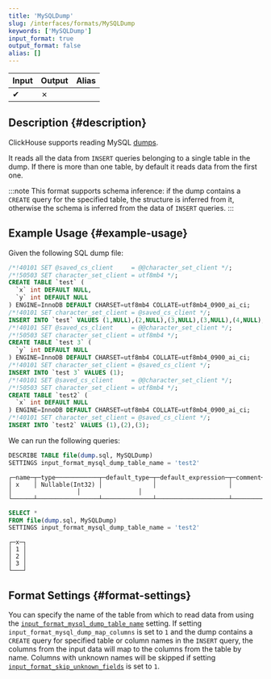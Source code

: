 ```yaml
---
title: 'MySQLDump'
slug: /interfaces/formats/MySQLDump
keywords: ['MySQLDump']
input_format: true
output_format: false
alias: []
---
```


| Input | Output  | Alias |
|-------|---------|-------|
| ✔     | ✗       |       |

## Description {#description}

ClickHouse supports reading MySQL [dumps](https://dev.mysql.com/doc/refman/8.0/en/mysqldump.html).

It reads all the data from `INSERT` queries belonging to a single table in the dump. 
If there is more than one table, by default it reads data from the first one.

:::note
This format supports schema inference: if the dump contains a `CREATE` query for the specified table, the structure is inferred from it, otherwise the schema is inferred from the data of `INSERT` queries.
:::

## Example Usage {#example-usage}

Given the following SQL dump file:

```sql title="dump.sql"
/*!40101 SET @saved_cs_client     = @@character_set_client */;
/*!50503 SET character_set_client = utf8mb4 */;
CREATE TABLE `test` (
  `x` int DEFAULT NULL,
  `y` int DEFAULT NULL
) ENGINE=InnoDB DEFAULT CHARSET=utf8mb4 COLLATE=utf8mb4_0900_ai_ci;
/*!40101 SET character_set_client = @saved_cs_client */;
INSERT INTO `test` VALUES (1,NULL),(2,NULL),(3,NULL),(3,NULL),(4,NULL),(5,NULL),(6,7);
/*!40101 SET @saved_cs_client     = @@character_set_client */;
/*!50503 SET character_set_client = utf8mb4 */;
CREATE TABLE `test 3` (
  `y` int DEFAULT NULL
) ENGINE=InnoDB DEFAULT CHARSET=utf8mb4 COLLATE=utf8mb4_0900_ai_ci;
/*!40101 SET character_set_client = @saved_cs_client */;
INSERT INTO `test 3` VALUES (1);
/*!40101 SET @saved_cs_client     = @@character_set_client */;
/*!50503 SET character_set_client = utf8mb4 */;
CREATE TABLE `test2` (
  `x` int DEFAULT NULL
) ENGINE=InnoDB DEFAULT CHARSET=utf8mb4 COLLATE=utf8mb4_0900_ai_ci;
/*!40101 SET character_set_client = @saved_cs_client */;
INSERT INTO `test2` VALUES (1),(2),(3);
```

We can run the following queries:

```sql title="Query"
DESCRIBE TABLE file(dump.sql, MySQLDump) 
SETTINGS input_format_mysql_dump_table_name = 'test2'
```

```response title="Response"
┌─name─┬─type────────────┬─default_type─┬─default_expression─┬─comment─┬─codec_expression─┬─ttl_expression─┐
│ x    │ Nullable(Int32) │              │                    │         │                  │                │
└──────┴─────────────────┴──────────────┴────────────────────┴─────────┴──────────────────┴────────────────┘
```

```sql title="Query"
SELECT *
FROM file(dump.sql, MySQLDump)
SETTINGS input_format_mysql_dump_table_name = 'test2'
```

```response title="Response"
┌─x─┐
│ 1 │
│ 2 │
│ 3 │
└───┘
```

## Format Settings {#format-settings}

You can specify the name of the table from which to read data from using the [`input_format_mysql_dump_table_name`](/operations/settings/settings-formats.md/#input_format_mysql_dump_table_name) setting.
If setting `input_format_mysql_dump_map_columns` is set to `1` and the dump contains a `CREATE` query for specified table or column names in the `INSERT` query, the columns from the input data will map to the columns from the table by name.
Columns with unknown names will be skipped if setting [`input_format_skip_unknown_fields`](/operations/settings/settings-formats.md/#input_format_skip_unknown_fields) is set to `1`.